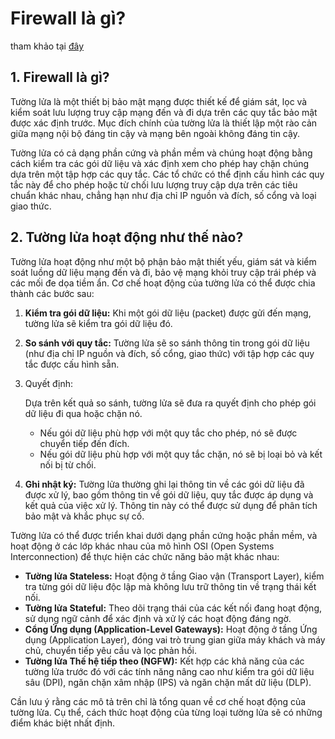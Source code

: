# Firewall là gì?

tham khảo tại [đây](https://www-fortinet-com.translate.goog/resources/cyberglossary/firewall?_x_tr_sl=en&_x_tr_tl=vi&_x_tr_hl=vi&_x_tr_pto=wapp)

## 1. Firewall là gì?

Tường lửa là một thiết bị bảo mật mạng được thiết kế để giám sát, lọc và kiểm soát lưu lượng truy cập mạng đến và đi dựa trên các quy tắc bảo mật được xác định trước. Mục đích chính của tường lửa là thiết lập một rào cản giữa mạng nội bộ đáng tin cậy và mạng bên ngoài không đáng tin cậy.

Tường lửa có cả dạng phần cứng và phần mềm và chúng hoạt động bằng cách kiểm tra các gói dữ liệu và xác định xem cho phép hay chặn chúng dựa trên một tập hợp các quy tắc. Các tổ chức có thể định cấu hình các quy tắc này để cho phép hoặc từ chối lưu lượng truy cập dựa trên các tiêu chuẩn khác nhau, chẳng hạn như địa chỉ IP nguồn và đích, số cổng và loại giao thức.

## 2. Tường lửa hoạt động như thế nào?

Tường lửa hoạt động như một bộ phận bảo mật thiết yếu, giám sát và kiểm soát luồng dữ liệu mạng đến và đi, bảo vệ mạng khỏi truy cập trái phép và các mối đe dọa tiềm ẩn.  Cơ chế hoạt động của tường lửa có thể được chia thành các bước sau:

1. **Kiểm tra gói dữ liệu:** Khi một gói dữ liệu (packet) được gửi đến mạng, tường lửa sẽ kiểm tra gói dữ liệu đó.

2. **So sánh với quy tắc:** Tường lửa sẽ so sánh thông tin trong gói dữ liệu (như địa chỉ IP nguồn và đích, số cổng, giao thức) với tập hợp các quy tắc được cấu hình sẵn.

3. Quyết định:

    Dựa trên kết quả so sánh, tường lửa sẽ đưa ra quyết định cho phép gói dữ liệu đi qua hoặc chặn nó.

   - Nếu gói dữ liệu phù hợp với một quy tắc cho phép, nó sẽ được chuyển tiếp đến đích.
   - Nếu gói dữ liệu phù hợp với một quy tắc chặn, nó sẽ bị loại bỏ và kết nối bị từ chối.

4. **Ghi nhật ký:** Tường lửa thường ghi lại thông tin về các gói dữ liệu đã được xử lý, bao gồm thông tin về gói dữ liệu, quy tắc được áp dụng và kết quả của việc xử lý. Thông tin này có thể được sử dụng để phân tích bảo mật và khắc phục sự cố.

Tường lửa có thể được triển khai dưới dạng phần cứng hoặc phần mềm, và hoạt động ở các lớp khác nhau của mô hình OSI (Open Systems Interconnection) để thực hiện các chức năng bảo mật khác nhau:

- **Tường lửa Stateless:** Hoạt động ở tầng Giao vận (Transport Layer), kiểm tra từng gói dữ liệu độc lập mà không lưu trữ thông tin về trạng thái kết nối.
- **Tường lửa Stateful:** Theo dõi trạng thái của các kết nối đang hoạt động, sử dụng ngữ cảnh để xác định và xử lý các hoạt động đáng ngờ.
- **Cổng Ứng dụng (Application-Level Gateways):** Hoạt động ở tầng Ứng dụng (Application Layer), đóng vai trò trung gian giữa máy khách và máy chủ, chuyển tiếp yêu cầu và lọc phản hồi.
- **Tường lửa Thế hệ tiếp theo (NGFW):** Kết hợp các khả năng của các tường lửa trước đó với các tính năng nâng cao như kiểm tra gói dữ liệu sâu (DPI), ngăn chặn xâm nhập (IPS) và ngăn chặn mất dữ liệu (DLP).

Cần lưu ý rằng các mô tả trên chỉ là tổng quan về cơ chế hoạt động của tường lửa. Cụ thể, cách thức hoạt động của từng loại tường lửa sẽ có những điểm khác biệt nhất định.